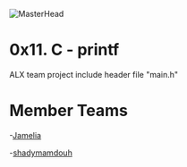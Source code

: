 ![MasterHead](https://nanodegree.alxafrica.com/wp-content/uploads/2022/03/alx-logo.png)
# 0x11. C - printf 
ALX team project include header file "main.h"

# Member Teams
-[Jamelia](https://www.linkedin.com/in/gamelia-ahmed/)

-[shadymamdouh](https://www.linkedin.com/in/shadymamdouh/)
